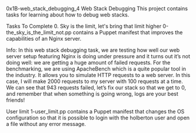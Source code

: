0x1B-web_stack_debugging_4 Web Stack Debugging This project contains tasks for learning about how to debug web stacks.

Tasks To Complete 0. Sky is the limit, let's bring that limit higher 0-the_sky_is_the_limit_not.pp contains a Puppet manifest that improves the capabilities of an Nginx server.

Info: In this web stack debugging task, we are testing how well our web server setup featuring Nginx is doing under pressure and it turns out it’s not doing well: we are getting a huge amount of failed requests. For the benchmarking, we are using ApacheBench which is a quite popular tool in the industry. It allows you to simulate HTTP requests to a web server. In this case, I will make 2000 requests to my server with 100 requests at a time. We can see that 943 requests failed, let’s fix our stack so that we get to 0, and remember that when something is going wrong, logs are your best friends!

User limit 1-user_limit.pp contains a Puppet manifest that changes the OS configuration so that it is possible to login with the holberton user and open a file without any error message.
